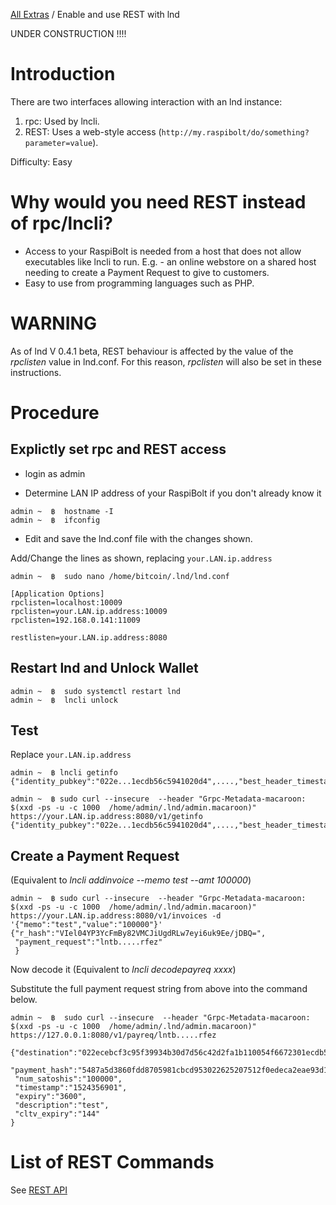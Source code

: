 [All Extras](README.md) / Enable and use REST with lnd

UNDER CONSTRUCTION !!!!


# Introduction #
There are two interfaces allowing interaction with an lnd instance:

1. rpc: Used by lncli.
2. REST: Uses a web-style access (`http://my.raspibolt/do/something?parameter=value`).

Difficulty: Easy

# Why would you need REST instead of rpc/lncli? #

* Access to your RaspiBolt is needed from a host that does not allow executables like lncli to run. E.g. - an online webstore on a shared host needing to create a Payment Request to give to customers.
* Easy to use from programming languages such as PHP.

# WARNING #
As of lnd V 0.4.1 beta, REST behaviour is affected by the value of the *rpclisten* value in lnd.conf. For this reason, *rpclisten* will also be set in these instructions.

# Procedure #

## Explictly set rpc and REST access ##

* login as admin

* Determine LAN IP address of your RaspiBolt if you don't already know it
```
admin ~  ฿  hostname -I
admin ~  ฿  ifconfig
```

* Edit and save the lnd.conf file with the changes shown.

Add/Change the lines as shown, replacing `your.LAN.ip.address`

`admin ~  ฿  sudo nano /home/bitcoin/.lnd/lnd.conf`

```
[Application Options]
rpclisten=localhost:10009
rpclisten=your.LAN.ip.address:10009
rpclisten=192.168.0.141:11009

restlisten=your.LAN.ip.address:8080
```
## Restart lnd  and Unlock Wallet ##
```
admin ~  ฿  sudo systemctl restart lnd
admin ~  ฿  lncli unlock
```

## Test ##
Replace `your.LAN.ip.address`
```
admin ~  ฿ lncli getinfo
{"identity_pubkey":"022e...1ecdb56c5941020d4",....,"best_header_timestamp":"1524352102"}

admin ~  ฿ sudo curl --insecure  --header "Grpc-Metadata-macaroon: $(xxd -ps -u -c 1000  /home/admin/.lnd/admin.macaroon)"   https://your.LAN.ip.address:8080/v1/getinfo
{"identity_pubkey":"022e...1ecdb56c5941020d4",....,"best_header_timestamp":"1524352102"}
```

## Create a Payment Request ##
(Equivalent to *lncli addinvoice --memo test --amt 100000*)
```
admin ~  ฿ sudo curl --insecure  --header "Grpc-Metadata-macaroon: $(xxd -ps -u -c 1000  /home/admin/.lnd/admin.macaroon)"   https://your.LAN.ip.address:8080/v1/invoices -d '{"memo":"test","value":"100000"}'
{"r_hash":"VIel04YP3YcFmBy82VMCJiUgdRLw7eyi6uk9Ee/jDBQ=",
 "payment_request":"lntb.....rfez"
 }
```
Now decode it (Equivalent to *lncli decodepayreq xxxx*)

Substitute the full payment request string from above into the command below.
```
admin ~  ฿  sudo curl --insecure  --header "Grpc-Metadata-macaroon: $(xxd -ps -u -c 1000  /home/admin/.lnd/admin.macaroon)"   https://127.0.0.1:8080/v1/payreq/lntb.....rfez

{"destination":"022ecebcf3c95f39934b30d7d56c42d2fa1b110054f6672301ecdb56c5941020d4",
 "payment_hash":"5487a5d3860fdd8705981cbcd953022625207512f0edeca2eae93d11efe30c14",
 "num_satoshis":"100000",
 "timestamp":"1524356901",
 "expiry":"3600",
 "description":"test",
 "cltv_expiry":"144"
}
```

# List of REST Commands #
See [REST API](https://github.com/ndeet/php-ln-lnd-rest/tree/master/docs/Api)




